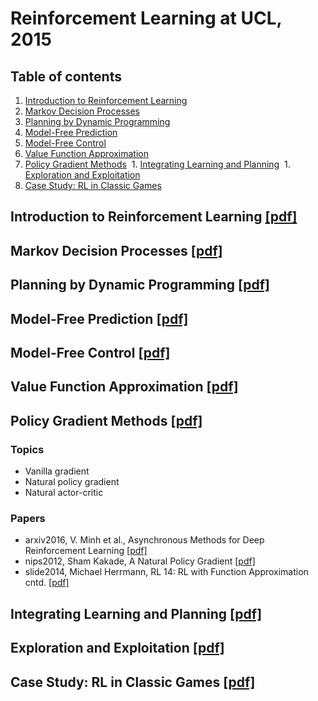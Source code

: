 # Reinforcement Learning at UCL, 2015
## Table of contents
  1. [Introduction to Reinforcement Learning](#introduction-to-reinforcement-learning-pdf)
  1. [Markov Decision Processes](#markov-decision-processes-pdf)
  1. [Planning by Dynamic Programming](#planning-by-dynamic-programming-pdf)
  1. [Model-Free Prediction](#model-free-prediction-pdf)
  1. [Model-Free Control](#model-free-control-pdf)
  1. [Value Function Approximation](#value-function-approximation-pdf)
  1. [Policy Gradient Methods](#policy-gradient-methods-pdf)
  1. [Integrating Learning and Planning](#integrating-learning-and-planning-pdf)
  1. [Exploration and Exploitation](#exploration-and-exploitation-pdf)
  1. [Case Study: RL in Classic Games]()

## Introduction to Reinforcement Learning [[pdf]](http://www0.cs.ucl.ac.uk/staff/d.silver/web/Teaching_files/intro_RL.pdf)

## Markov Decision Processes [[pdf]](http://www0.cs.ucl.ac.uk/staff/d.silver/web/Teaching_files/MDP.pdf)

## Planning by Dynamic Programming [[pdf]](http://www0.cs.ucl.ac.uk/staff/d.silver/web/Teaching_files/DP.pdf)
## Model-Free Prediction [[pdf]](http://www0.cs.ucl.ac.uk/staff/d.silver/web/Teaching_files/MC-TD.pdf)
## Model-Free Control [[pdf]](http://www0.cs.ucl.ac.uk/staff/d.silver/web/Teaching_files/control.pdf)
## Value Function Approximation [[pdf]](http://www0.cs.ucl.ac.uk/staff/d.silver/web/Teaching_files/FA.pdf)

## Policy Gradient Methods [[pdf]](http://www0.cs.ucl.ac.uk/staff/d.silver/web/Teaching_files/pg.pdf)
### Topics
  * Vanilla gradient
  * Natural policy gradient
  * Natural actor-critic

### Papers
  * arxiv2016, V. Minh et al., Asynchronous Methods for Deep Reinforcement Learning [[pdf]](https://arxiv.org/pdf/1602.01783v2.pdf)
  * nips2012, Sham Kakade, A Natural Policy Gradient [[pdf]](https://papers.nips.cc/paper/2073-a-natural-policy-gradient.pdf)
  * slide2014, Michael Herrmann, RL 14: RL with Function Approximation cntd. [[pdf]](http://www.inf.ed.ac.uk/teaching/courses/rl/slides14/rl14.pdf)

## Integrating Learning and Planning [[pdf]](http://www0.cs.ucl.ac.uk/staff/d.silver/web/Teaching_files/dyna.pdf)
## Exploration and Exploitation [[pdf]](http://www0.cs.ucl.ac.uk/staff/d.silver/web/Teaching_files/XX.pdf)
## Case Study: RL in Classic Games [[pdf]](http://www0.cs.ucl.ac.uk/staff/d.silver/web/Teaching_files/games.pdf)
